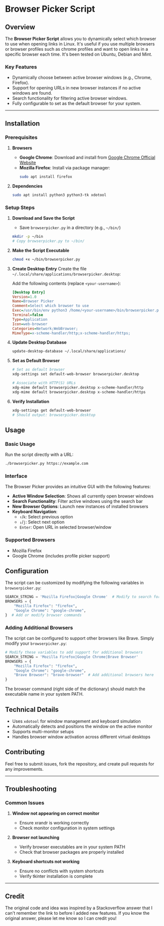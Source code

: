 # **Browser Picker Script**

## **Overview**

The **Browser Picker Script** allows you to dynamically select which browser to use when opening links in Linux. It's useful if you use multiple browsers or browser profiles such as chrome profiles and want to open links in a specific browser each time. It's been tested on Ubuntu, Debian and Mint.

### **Key Features**
- Dynamically choose between active browser windows (e.g., Chrome, Firefox).
- Support for opening URLs in new browser instances if no active windows are found.
- Search functionality for filtering active browser windows.
- Fully configurable to set as the default browser for your system.

---

## **Installation**

### **Prerequisites**

1. **Browsers**
   - **Google Chrome**: Download and install from [Google Chrome Official Website](https://www.google.com/chrome/)
   - **Mozilla Firefox**: Install via package manager:
     ```bash
     sudo apt install firefox
     ```

2. **Dependencies**
   ```bash
   sudo apt install python3 python3-tk xdotool
   ```

### **Setup Steps**

1. **Download and Save the Script**
   - Save `browserpicker.py` in a directory (e.g., `~/bin/`)
   ```bash
   mkdir -p ~/bin
   # Copy browserpicker.py to ~/bin/
   ```

2. **Make the Script Executable**
   ```bash
   chmod +x ~/bin/browserpicker.py
   ```

3. **Create Desktop Entry**
   Create the file `~/.local/share/applications/browserpicker.desktop`:

   Add the following contents (replace `<your-username>`):
   ```ini
   [Desktop Entry]
   Version=1.0
   Name=Browser Picker
   Comment=Select which browser to use
   Exec=/usr/bin/env python3 /home/<your-username>/bin/browserpicker.py %u
   Terminal=false
   Type=Application
   Icon=web-browser
   Categories=Network;WebBrowser;
   MimeType=x-scheme-handler/http;x-scheme-handler/https;
   ```

4. **Update Desktop Database**
   ```bash
   update-desktop-database ~/.local/share/applications/
   ```

5. **Set as Default Browser**
   ```bash
   # Set as default browser
   xdg-settings set default-web-browser browserpicker.desktop
   
   # Associate with HTTP(S) URLs
   xdg-mime default browserpicker.desktop x-scheme-handler/http
   xdg-mime default browserpicker.desktop x-scheme-handler/https
   ```

6. **Verify Installation**
   ```bash
   xdg-settings get default-web-browser
   # Should output: browserpicker.desktop
   ```

## **Usage**

### **Basic Usage**
Run the script directly with a URL:
```bash
./browserpicker.py https://example.com
```

### **Interface**
The Browser Picker provides an intuitive GUI with the following features:

- **Active Window Selection**: Shows all currently open browser windows
- **Search Functionality**: Filter active windows using the search bar
- **New Browser Options**: Launch new instances of installed browsers
- **Keyboard Navigation**:
  - `↑`/`k`: Select previous option
  - `↓`/`j`: Select next option
  - `Enter`: Open URL in selected browser/window

### **Supported Browsers**
- Mozilla Firefox
- Google Chrome (includes profile picker support)

## **Configuration**

The script can be customized by modifying the following variables in `browserpicker.py`:

```python
SEARCH_STRING = 'Mozilla Firefox|Google Chrome'  # Modify to search for different browser windows
BROWSERS = {
    "Mozilla Firefox": "firefox",
    "Google Chrome": "google-chrome",
}  # Add or modify browser commands
```

### **Adding Additional Browsers**

The script can be configured to support other browsers like Brave. Simply modify your `browserpicker.py`:

```python:browserpicker.py
# Modify these variables to add support for additional browsers
SEARCH_STRING = 'Mozilla Firefox|Google Chrome|Brave Browser'
BROWSERS = {
    "Mozilla Firefox": "firefox",
    "Google Chrome": "google-chrome",
    "Brave Browser": "brave-browser"  # Add additional browsers here
}
```

The browser command (right side of the dictionary) should match the executable name in your system PATH.

## **Technical Details**

- Uses `xdotool` for window management and keyboard simulation
- Automatically detects and positions the window on the active monitor
- Supports multi-monitor setups
- Handles browser window activation across different virtual desktops

## **Contributing**

Feel free to submit issues, fork the repository, and create pull requests for any improvements.

---

## **Troubleshooting**

### Common Issues
1. **Window not appearing on correct monitor**
   - Ensure xrandr is working correctly
   - Check monitor configuration in system settings

2. **Browser not launching**
   - Verify browser executables are in your system PATH
   - Check that browser packages are properly installed

3. **Keyboard shortcuts not working**
   - Ensure no conflicts with system shortcuts
   - Verify tkinter installation is complete

---

## **Credit**

The original code and idea was inspired by a Stackoverflow answer that I can't remember the link to before I added new features. If you know the original answer, please let me know so I can credit you!
